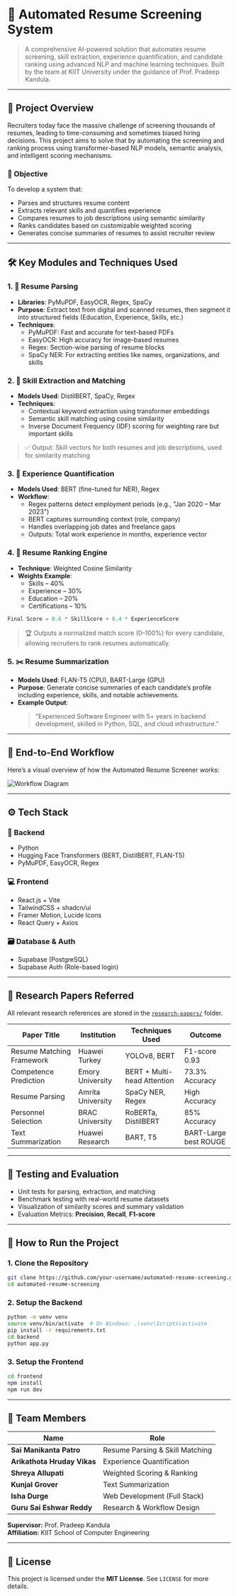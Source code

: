 # 🤖 Automated Resume Screening System

> A comprehensive AI-powered solution that automates resume screening, skill extraction, experience quantification, and candidate ranking using advanced NLP and machine learning techniques. Built by the team at KIIT University under the guidance of Prof. Pradeep Kandula.

---

## 🧠 Project Overview

Recruiters today face the massive challenge of screening thousands of resumes, leading to time-consuming and sometimes biased hiring decisions. This project aims to solve that by automating the screening and ranking process using transformer-based NLP models, semantic analysis, and intelligent scoring mechanisms.

### 🎯 Objective

To develop a system that:
- Parses and structures resume content
- Extracts relevant skills and quantifies experience
- Compares resumes to job descriptions using semantic similarity
- Ranks candidates based on customizable weighted scoring
- Generates concise summaries of resumes to assist recruiter review

---

## 🛠️ Key Modules and Techniques Used

### 1. 📄 Resume Parsing
- **Libraries**: PyMuPDF, EasyOCR, Regex, SpaCy  
- **Purpose**: Extract text from digital and scanned resumes, then segment it into structured fields (Education, Experience, Skills, etc.)  
- **Techniques**:
  - PyMuPDF: Fast and accurate for text-based PDFs
  - EasyOCR: High accuracy for image-based resumes
  - Regex: Section-wise parsing of resume blocks
  - SpaCy NER: For extracting entities like names, organizations, and skills

### 2. 🧠 Skill Extraction and Matching
- **Models Used**: DistilBERT, SpaCy, Regex  
- **Techniques**:
  - Contextual keyword extraction using transformer embeddings
  - Semantic skill matching using cosine similarity
  - Inverse Document Frequency (IDF) scoring for weighting rare but important skills  
> ✅ Output: Skill vectors for both resumes and job descriptions, used for similarity matching

### 3. 🧾 Experience Quantification
- **Models Used**: BERT (fine-tuned for NER), Regex  
- **Workflow**:
  - Regex patterns detect employment periods (e.g., "Jan 2020 – Mar 2023")
  - BERT captures surrounding context (role, company)
  - Handles overlapping job dates and freelance gaps
  - Outputs: Total work experience in months, experience vector

### 4. 🧮 Resume Ranking Engine
- **Technique**: Weighted Cosine Similarity  
- **Weights Example**:  
  - Skills – 40%  
  - Experience – 30%  
  - Education – 20%  
  - Certifications – 10%  

```python
Final Score = 0.6 * SkillScore + 0.4 * ExperienceScore
```

> 🏆 Outputs a normalized match score (0–100%) for every candidate, allowing recruiters to rank resumes automatically.

### 5. ✂️ Resume Summarization
- **Models Used**: FLAN-T5 (CPU), BART-Large (GPU)  
- **Purpose**: Generate concise summaries of each candidate’s profile including experience, skills, and notable achievements.  
- **Example Output**:  
  > “Experienced Software Engineer with 5+ years in backend development, skilled in Python, SQL, and cloud infrastructure.”

---

## 🔁 End-to-End Workflow

Here’s a visual overview of how the Automated Resume Screener works:

![Workflow Diagram](./workflow)

---

## ⚙️ Tech Stack

### 🔧 Backend
- Python   
- Hugging Face Transformers (BERT, DistilBERT, FLAN-T5)  
- PyMuPDF, EasyOCR, Regex  

### 💻 Frontend
- React.js + Vite  
- TailwindCSS + shadcn/ui  
- Framer Motion, Lucide Icons  
- React Query + Axios  

### 🗃️ Database & Auth
- Supabase (PostgreSQL)  
- Supabase Auth (Role-based login)   

---

## 📑 Research Papers Referred

All relevant research references are stored in the [`research-papers/`](./research-papers/) folder.

| Paper Title | Institution | Techniques Used | Outcome |
|-------------|-------------|-----------------|---------|
| Resume Matching Framework | Huawei Turkey | YOLOv8, BERT | F1-score 0.93 |
| Competence Prediction | Emory University | BERT + Multi-head Attention | 73.3% Accuracy |
| Resume Parsing | Amrita University | SpaCy NER, Regex | High Accuracy |
| Personnel Selection | BRAC University | RoBERTa, DistilBERT | 85% Accuracy |
| Text Summarization | Huawei Research | BART, T5 | BART-Large best ROUGE |

---

## 🧪 Testing and Evaluation

- Unit tests for parsing, extraction, and matching  
- Benchmark testing with real-world resume datasets  
- Visualization of similarity scores and summary validation  
- Evaluation Metrics: **Precision**, **Recall**, **F1-score**

---

## 🚀 How to Run the Project

### 1. Clone the Repository
```bash
git clone https://github.com/your-username/automated-resume-screening.git
cd automated-resume-screening
```

### 2. Setup the Backend
```bash
python -m venv venv
source venv/bin/activate  # On Windows: .\venv\Scripts\activate
pip install -r requirements.txt
cd backend
python app.py
```

### 3. Setup the Frontend
```bash
cd frontend
npm install
npm run dev
```

---


## 👥 Team Members

| Name | Role |
|------|------|
| **Sai Manikanta Patro** | Resume Parsing & Skill Matching |
| **Arikathota Hruday Vikas** | Experience Quantification |
| **Shreya Allupati** | Weighted Scoring & Ranking |
| **Kunjal Grover** | Text Summarization |
| **Isha Durge** | Web Development (Full Stack) |
| **Guru Sai Eshwar Reddy** | Research & Workflow Design |

**Supervisor:** Prof. Pradeep Kandula  
**Affiliation:** KIIT School of Computer Engineering

---

## 📜 License

This project is licensed under the **MIT License**. See `LICENSE` for more details.

 

